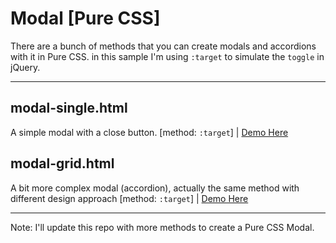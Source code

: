 # Modal [Pure CSS]
There are a bunch of methods that you can create modals and accordions with it in Pure CSS. in this sample I'm using `:target` to simulate the `toggle` in jQuery.

---

## modal-single.html

A simple modal with a close button. [method: `:target`] | [Demo Here](http://artless.ir/modal-test/modal-grid.html)


## modal-grid.html
A bit more complex modal (accordion), actually the same method with different design approach [method: `:target`] | [Demo Here](http://artless.ir/modal-test/modal-single.html)

---

Note: I'll update this repo with more methods to create a Pure CSS Modal.